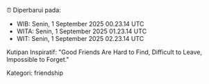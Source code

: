 ⏰ Diperbarui pada:
- WIB: Senin, 1 September 2025 00.23.14 UTC
- WITA: Senin, 1 September 2025 01.23.14 UTC
- WIT: Senin, 1 September 2025 02.23.14 UTC

Kutipan Inspiratif:
"Good Friends Are Hard to Find, Difficult to Leave, Impossible to Forget."


Kategori: friendship

